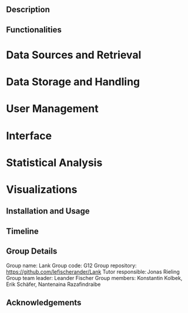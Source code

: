 ## Description

## Functionalities

# Data Sources and Retrieval

# Data Storage and Handling

# User Management

# Interface

# Statistical Analysis

# Visualizations

## Installation and Usage

## Timeline

## Group Details

Group name: Lank
Group code: G12
Group repository: https://github.com/lefischerander/Lank
Tutor responsible: Jonas Rieling
Group team leader: Leander Fischer
Group members: Konstantin Kolbek, Erik Schäfer, Nantenaina Razafindraibe

## Acknowledgements
